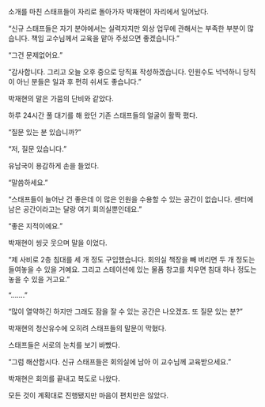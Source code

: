 소개를 마친 스태프들이 자리로 돌아가자 박재현이 자리에서 일어났다.

“신규 스태프들은 자기 분야에서는 실력자지만 외상 업무에 관해서는 부족한 부분이 많습니다. 책임 교수님께서 교육을 맡아 주셨으면 좋겠습니다.”

“그건 문제없어요.”

“감사합니다. 그리고 오늘 오후 중으로 당직표 작성하겠습니다. 인원수도 넉넉하니 당직이 아닌 분들은 일과 후 편히 쉬셔도 좋습니다.”

박재현의 말은 가뭄의 단비와 같았다.

하루 24시간 풀 대기를 해 왔던 기존 스태프들의 얼굴이 활짝 폈다.

“질문 있는 분 있습니까?”

“저, 질문 있습니다.”

유남국이 용감하게 손을 들었다.

“말씀하세요.”

“스태프들이 늘어난 건 좋은데 이 많은 인원을 수용할 수 있는 공간이 없습니다. 센터에 남은 공간이라고는 달랑 여기 회의실뿐인데요.”

“좋은 지적이에요.”

박재현이 씽긋 웃으며 말을 이었다.

“제 사비로 2층 침대를 세 개 정도 구입했습니다. 회의실 책장을 빼 버리면 두 개 정도는 들여놓을 수 있을 거예요. 그리고 스테이션에 있는 물품 창고를 치우면 침대 하나 정도는 놓을 수 있을 거고요.”

“…….”

“많이 열약하긴 하지만 그래도 잠을 잘 수 있는 공간은 나오겠죠. 또 질문 있는 분?”

박재현의 청산유수에 오히려 스태프들의 말문이 막혔다.

스태프들은 서로의 눈치를 보기 바빴다.

“그럼 해산합시다. 신규 스태프들은 회의실에 남아 이 교수님께 교육받으세요.”

박재현은 회의를 끝내고 복도로 나왔다.

모든 것이 계획대로 진행됐지만 마음이 편치만은 않았다.